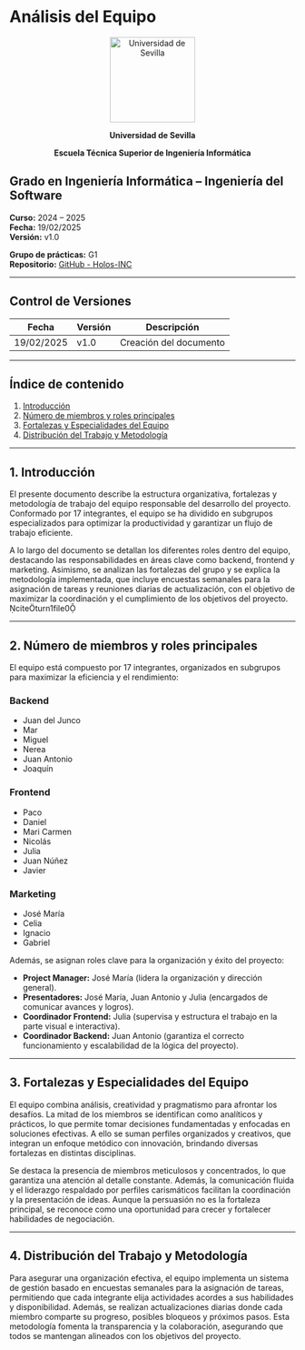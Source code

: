 # Análisis del Equipo

<p align="center">
  <img src="/img/universidad-de-sevilla-logo.png" alt="Universidad de Sevilla" width="150"/>
</p>
<p align="center">
  <strong>Universidad de Sevilla</strong>
</p>
<p align="center">
  <strong>Escuela Técnica Superior de Ingeniería Informática</strong>
</p>

## Grado en Ingeniería Informática – Ingeniería del Software

**Curso:** 2024 – 2025  
**Fecha:** 19/02/2025  
**Versión:** v1.0  

**Grupo de prácticas:** G1  
**Repositorio:** [GitHub - Holos-INC](https://github.com/Holos-INC)

---

## Control de Versiones

| Fecha       | Versión | Descripción              |
|-------------|---------|--------------------------|
| 19/02/2025  | v1.0    | Creación del documento   |

---

## Índice de contenido
1. [Introducción](#1-introducción)
2. [Número de miembros y roles principales](#2-número-de-miembros-y-roles-principales)
3. [Fortalezas y Especialidades del Equipo](#3-fortalezas-y-especialidades-del-equipo)
4. [Distribución del Trabajo y Metodología](#4-distribución-del-trabajo-y-metodología)

---

## 1. Introducción

El presente documento describe la estructura organizativa, fortalezas y metodología de trabajo del equipo responsable del desarrollo del proyecto. Conformado por 17 integrantes, el equipo se ha dividido en subgrupos especializados para optimizar la productividad y garantizar un flujo de trabajo eficiente.

A lo largo del documento se detallan los diferentes roles dentro del equipo, destacando las responsabilidades en áreas clave como backend, frontend y marketing. Asimismo, se analizan las fortalezas del grupo y se explica la metodología implementada, que incluye encuestas semanales para la asignación de tareas y reuniones diarias de actualización, con el objetivo de maximizar la coordinación y el cumplimiento de los objetivos del proyecto. citeturn1file0

---

## 2. Número de miembros y roles principales

El equipo está compuesto por 17 integrantes, organizados en subgrupos para maximizar la eficiencia y el rendimiento:

### Backend
- Juan del Junco  
- Mar  
- Miguel  
- Nerea  
- Juan Antonio  
- Joaquín  

### Frontend
- Paco  
- Daniel  
- Mari Carmen  
- Nicolás  
- Julia  
- Juan Núñez  
- Javier  

### Marketing
- José María  
- Celia  
- Ignacio  
- Gabriel  

Además, se asignan roles clave para la organización y éxito del proyecto:
- **Project Manager:** José María (lidera la organización y dirección general).
- **Presentadores:** José María, Juan Antonio y Julia (encargados de comunicar avances y logros).
- **Coordinador Frontend:** Julia (supervisa y estructura el trabajo en la parte visual e interactiva).
- **Coordinador Backend:** Juan Antonio (garantiza el correcto funcionamiento y escalabilidad de la lógica del proyecto).

---

## 3. Fortalezas y Especialidades del Equipo

El equipo combina análisis, creatividad y pragmatismo para afrontar los desafíos. La mitad de los miembros se identifican como analíticos y prácticos, lo que permite tomar decisiones fundamentadas y enfocadas en soluciones efectivas. A ello se suman perfiles organizados y creativos, que integran un enfoque metódico con innovación, brindando diversas fortalezas en distintas disciplinas.

Se destaca la presencia de miembros meticulosos y concentrados, lo que garantiza una atención al detalle constante. Además, la comunicación fluida y el liderazgo respaldado por perfiles carismáticos facilitan la coordinación y la presentación de ideas. Aunque la persuasión no es la fortaleza principal, se reconoce como una oportunidad para crecer y fortalecer habilidades de negociación.

---

## 4. Distribución del Trabajo y Metodología

Para asegurar una organización efectiva, el equipo implementa un sistema de gestión basado en encuestas semanales para la asignación de tareas, permitiendo que cada integrante elija actividades acordes a sus habilidades y disponibilidad. Además, se realizan actualizaciones diarias donde cada miembro comparte su progreso, posibles bloqueos y próximos pasos. Esta metodología fomenta la transparencia y la colaboración, asegurando que todos se mantengan alineados con los objetivos del proyecto.